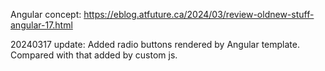 Angular concept: 
https://eblog.atfuture.ca/2024/03/review-oldnew-stuff-angular-17.html

20240317 update:
Added radio buttons rendered by Angular template. Compared with that added by custom js. 
